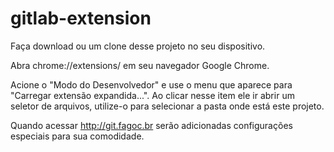 # gitlab-extension

Faça download ou um clone desse projeto no seu dispositivo.

Abra chrome://extensions/ em seu navegador Google Chrome.

Acione o "Modo do Desenvolvedor" e use o menu que aparece para "Carregar extensão expandida...".
Ao clicar nesse item ele ir abrir um seletor de arquivos, utilize-o para selecionar a pasta onde está este projeto.

Quando acessar http://git.fagoc.br serão adicionadas configurações especiais para sua comodidade.
